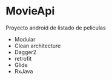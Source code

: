 # MovieApi

Proyecto android de listado de peliculas

* Modular
* Clean architecture
* Dagger2
* retrofit
* Glide
* RxJava
